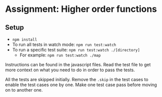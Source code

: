 # Assignment: Higher order functions

## Setup

- `npm install`
- To run all tests in watch mode: `npm run test:watch`
- To run a specific test suite: `npm run test:watch ./[directory]`
  - For example: `npm run test:watch ./map`

Instructions can be found in the javascript files. Read the test file to get more context on what you need to do in order to pass the tests.

All the tests are skipped initially. Remove the `.skip` in the test cases to enable the test cases one by one. Make one test case pass before moving on to another one.